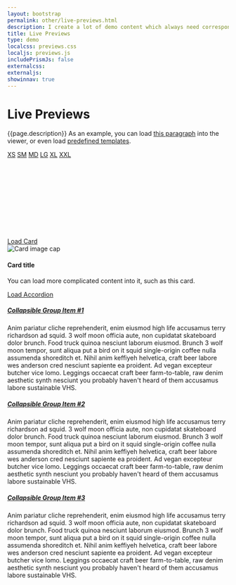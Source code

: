 ```yaml
---
layout: bootstrap
permalink: other/live-previews.html
description: I create a lot of demo content which always need corresponding documentation. I'm a big fan of keeping both the demo and the documentation together, since one or the other will inevitably become lost and/or separated. As part of this effort, I wanted a way to display the demo within the documentation in manner that was useful.
title: Live Previews
type: demo
localcss: previews.css
localjs: previews.js
includePrismJs: false
externalcss:
externaljs:
showinnav: true
---
```


<style>
    .row:not(:first-of-type) {
        margin-top: 30px;
    }

    .fs0875 {
        font-size: .875rem;
    }
</style>

<div class="container">
    <h1 class="display-3">Live Previews</h1>
    <p class="lead">{{page.description}}
        As an example, you can load <a href="#iframe-target" onclick="loadHtml( '.lead' ); return false;"> this paragraph</a> into the viewer, or even load <a href="#iframe-target" onclick="loadHtml( 'template' ); return	false;">predefined templates</a>.</p>
    <div class="row">
        <div class="col previews">
            <div class="row buttons ml-0 mt-3 fs0875">
                <a href="412px" class="rounded-top-left col">XS</a>
                <a href="576px" class="col">SM</a>
                <a href="768px" class="col">MD</a>
                <a href="992px" class="col">LG</a>
                <a href="1200px" class="col">XL</a>
                <a href="1440px" class="rounded-top-right col">XXL</a>
            </div>
            <iframe id="iframe-target" frameborder="0" class="border-top-0"></iframe>
        </div>
    </div>
    <div class="row">
        <div class="col-5">
            <a href="#iframe-target" class="btn btn-primary" onclick="loadHtml('.card')">Load Card</a>
            <div class="card">
                <img class="card-img-top" src="https://snap-photos.s3.amazonaws.com/img-thumbs/960w/1U2EGZ07GU.jpg"
                    alt="Card image cap">
                <div class="card-body">
                    <h4 class="card-title">Card title</h4>
                    <p class="card-text">You can load more complicated content into it, such as this card.</p>
                </div>
            </div>
        </div>
        <div class="col">
            <div class="col">
                <a href="#iframe-target" class="btn btn-primary" onclick="loadHtml('#accordion')">Load Accordion</a>
                <div id="accordion" role="tablist">
                    <div class="card">
                        <div class="card-header" role="tab" id="headingOne">
                            <h5 class="mb-0">
                                <a data-toggle="collapse" href="#collapseOne" aria-expanded="true"
                                    aria-controls="collapseOne">
                                    Collapsible Group Item #1
                                </a>
                            </h5>
                        </div>
                        <div id="collapseOne" class="collapse show" role="tabpanel" aria-labelledby="headingOne"
                            data-parent="#accordion">
                            <div class="card-body">
                                Anim pariatur cliche reprehenderit, enim eiusmod high life accusamus terry
                                richardson ad squid. 3 wolf moon officia aute, non cupidatat skateboard dolor
                                brunch. Food truck quinoa nesciunt laborum eiusmod. Brunch 3 wolf moon tempor, sunt
                                aliqua put a bird on it squid single-origin coffee nulla assumenda shoreditch et.
                                Nihil anim keffiyeh helvetica, craft beer labore wes anderson cred nesciunt sapiente
                                ea proident. Ad vegan excepteur butcher vice lomo. Leggings occaecat craft beer
                                farm-to-table, raw denim aesthetic synth nesciunt you probably haven't heard of them
                                accusamus labore sustainable VHS.
                            </div>
                        </div>
                    </div>
                    <div class="card">
                        <div class="card-header" role="tab" id="headingTwo">
                            <h5 class="mb-0">
                                <a class="collapsed" data-toggle="collapse" href="#collapseTwo"
                                    aria-expanded="false" aria-controls="collapseTwo">
                                    Collapsible Group Item #2
                                </a>
                            </h5>
                        </div>
                        <div id="collapseTwo" class="collapse" role="tabpanel" aria-labelledby="headingTwo"
                            data-parent="#accordion">
                            <div class="card-body">
                                Anim pariatur cliche reprehenderit, enim eiusmod high life accusamus terry
                                richardson ad squid. 3 wolf moon officia aute, non cupidatat skateboard dolor
                                brunch. Food truck quinoa nesciunt laborum eiusmod. Brunch 3 wolf moon tempor, sunt
                                aliqua put a bird on it squid single-origin coffee nulla assumenda shoreditch et.
                                Nihil anim keffiyeh helvetica, craft beer labore wes anderson cred nesciunt sapiente
                                ea proident. Ad vegan excepteur butcher vice lomo. Leggings occaecat craft beer
                                farm-to-table, raw denim aesthetic synth nesciunt you probably haven't heard of them
                                accusamus labore sustainable VHS.
                            </div>
                        </div>
                    </div>
                    <div class="card">
                        <div class="card-header" role="tab" id="headingThree">
                            <h5 class="mb-0">
                                <a class="collapsed" data-toggle="collapse" href="#collapseThree"
                                    aria-expanded="false" aria-controls="collapseThree">
                                    Collapsible Group Item #3
                                </a>
                            </h5>
                        </div>
                        <div id="collapseThree" class="collapse" role="tabpanel" aria-labelledby="headingThree"
                            data-parent="#accordion">
                            <div class="card-body">
                                Anim pariatur cliche reprehenderit, enim eiusmod high life accusamus terry
                                richardson ad squid. 3 wolf moon officia aute, non cupidatat skateboard dolor
                                brunch. Food truck quinoa nesciunt laborum eiusmod. Brunch 3 wolf moon tempor, sunt
                                aliqua put a bird on it squid single-origin coffee nulla assumenda shoreditch et.
                                Nihil anim keffiyeh helvetica, craft beer labore wes anderson cred nesciunt sapiente
                                ea proident. Ad vegan excepteur butcher vice lomo. Leggings occaecat craft beer
                                farm-to-table, raw denim aesthetic synth nesciunt you probably haven't heard of them
                                accusamus labore sustainable VHS.
                            </div>
                        </div>
                    </div>
                </div>
            </div>
        </div>
    </div>
</div>


<script id="prism-source">
    window.addEventListener( 'DOMContentLoaded', function() {
        ( function( $ ) {



        } )( jQuery );
    } );
</script>
